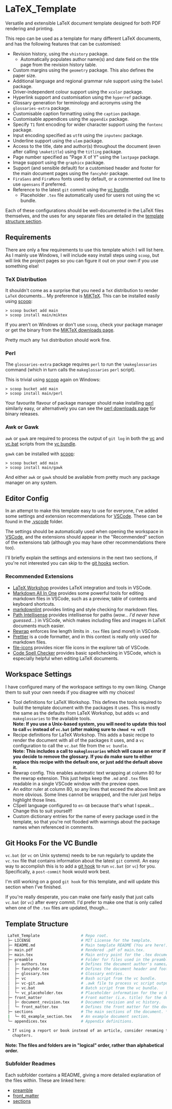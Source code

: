 # LaTeX_Template

Versatile and extensible LaTeX document template designed for both PDF rendering
and printing.

This repo can be used as a template for many different LaTeX documents, and has
the following features that can be customised:

- Revision history, using the `vhistory` package.
  - Automatically populates author name(s) and date field on the title page from
    the revision history table.
- Custom margins using the `geometry` package. This also defines the paper size.
- Additional language and regional grammar rule support using the `babel`
  package.
- Driver-independent colour support using the `xcolor` package.
- Hyperlink support and customisation using the `hyperref` package.
- Glossary generation for terminology and acronyms using the `glossaries-extra`
  package.
- Customisable caption formatting using the `caption` package.
- Customisable appendices using the `appendix` package.
- Specify `T1` font encoding for wider character support using the `fontenc`
  package.
- Input encoding specified as `utf8` using the `inputenc` package.
- Underline support using the `ulem` package.
- Access to the title, date and author(s)  throughout the document (even after
  calling `\maketitle`) using the `titling` package.
- Page number specified as "Page X of Y" using the `lastpage` package.
- Image support using the `graphicx` package.
- Support (and sensible default) for a customised header and footer for the main
  document pages using the `fancyhdr` package.
- `FiraSans` and `FiraMono` fonts used by default, or a commented out line to
  use `opensans` if preferred.
- Reference to the latest `git` commit using the
  [vc bundle](https://ctan.org/tex-archive/support/vc).
  - Placeholder `.tex` file automatically used for users not using the vc
    bundle.

Each of these configurations should be well-documented in the LaTeX files
themselves, and the uses for any separate files are detailed in the
[template structure section](#template-structure).

## Requirements

There are only a few requirements to use this template which I will list here.
As I mainly use Windows, I will include easy install steps using `scoop`, but
will link the project pages so you can figure it out on your own if you use
something else!

### TeX Distribution

It shouldn't come as a surprise that you need a `TeX` distribution to render
`LaTeX` documents... My preference is [MiKTeX](https://miktex.org/). This can be
installed easily using [scoop](https://scoop.sh/):

```pwsh
> scoop bucket add main
> scoop install main/miktex
```

If you aren't on Windows or don't use `scoop`, check your package manager or get
the binary from the [MiKTeX downloads page](https://miktex.org/download).

Pretty much any `TeX` distribution should work fine.

### Perl

The `glossaries-extra` package requires `perl` to run the `\makeglossaries`
command (which in turn calls the `makeglossaries` `perl` script).

This is trivial using [scoop](https://scoop.sh/) again on Windows:

```pwsh
> scoop bucket add main
> scoop install main/perl
```

Your favourite flavour of package manager should make installing
[perl](https://www.perl.org/) similarly easy, or alternatively you can see the
[perl downloads page](https://www.perl.org/get.html) for binary releases.

### Awk or Gawk

`awk` or `gawk` are required to process the output of `git log` in both the
[vc](./preamble/vc) and [vc.bat](./preamble/vc.bat) scripts from the
[vc bundle](https://ctan.org/tex-archive/support/vc).

`gawk` can be installed with [scoop](https://scoop.sh/):

```pwsh
> scoop bucket add main
> scoop install main/gawk
```

And either `awk` or `gawk` should be available from pretty much any package
manager on any system.

## Editor Config

In an attempt to make this template easy to use for everyone, I've added some
settings and extension recommendations for
[VSCode](https://code.visualstudio.com/). These can be found in the
[.vscode](.vscode/) folder.

The settings should be automatically used when opening the workspace in
[VSCode](https://code.visualstudio.com/), and the extensions should appear in
the "Recommended" section of the extensions tab (although you may have other
recommendations there too).

I'll briefly explain the settings and extensions in the next two sections, if
you're not interested you can skip to the
[git hooks](#git-hooks-for-the-vc-bundle) section.

### Recommended Extensions

- [LaTeX Workshop](https://marketplace.visualstudio.com/items?itemName=James-Yu.latex-workshop)
  provides LaTeX integration and tools in VSCode.
- [Markdown All In One](https://marketplace.visualstudio.com/items?itemName=yzhang.markdown-all-in-one)
  provides some powerful tools for editing markdown files in VSCode, such as a
  preview, table of contents and keyboard shortcuts.
- [markdownlint](https://marketplace.visualstudio.com/items?itemName=DavidAnson.vscode-markdownlint)
  provides linting and style checking for markdown files.
- [Path Intellisense](https://marketplace.visualstudio.com/items?itemName=christian-kohler.path-intellisense)
  provides intellisense for paths (*wow... I'd never have guessed...*) in
  VSCode, which makes including files and images in LaTeX documents much easier.
- [Rewrap](https://marketplace.visualstudio.com/items?itemName=stkb.rewrap)
  enforces line length limits in `.tex` files (and more!) in VSCode.
- [Prettier](https://marketplace.visualstudio.com/items?itemName=esbenp.prettier-vscode)
  is a code formatter, and in this context is really only used for markdown
  files.
- [file-icons](https://marketplace.visualstudio.com/items?itemName=file-icons.file-icons)
  provides nicer file icons in the explorer tab of VSCode.
- [Code Spell Checker](https://marketplace.visualstudio.com/items?itemName=streetsidesoftware.code-spell-checker)
  provides basic spellchecking in VSCode, which is especially helpful when
  editing LaTeX documents.

## Workspace Settings

I have configured many of the workspace settings to my own liking. Change them
to suit your own needs if you disagree with my choices!

- Tool definitions for LaTeX Workshop. This defines the tools required to build
  the template document with the packages it uses. This is mostly the same as
  the defaults from LaTeX Workshop, but adds `vc` and `makeglossaries` to the
  available tools.  
  **Note: If you use a Unix-based system, you will need to update this tool to
  call `vc` instead of `vc.bat` (after making sure to `chmod +x vc`!)**
- Recipe definitions for LaTeX Workshop. This adds a basic recipe to render the
  document with all of the packages it uses, and a `vc` configuration to call
  the `vc.bat` file from the `vc bundle`.  
  **Note: This includes a call to `makeglossaries` which will cause an error if
  you decide to remove the glossary. If you do make sure to either replace this
  recipe with the default one, or just add the default above it.**
- Rewrap config. This enables automatic text wrapping at column 80 for the
  rewrap extension. This just helps keep the `.md` and `.tex` files readable in
  a single VSCode window with the preview open.
- An editor ruler at column 80, so any lines that exceed the above limit are
  more obvious. Some lines cannot be wrapped, and the ruler just helps highlight
  those lines.
- CSpell language configured to `en-GB` because that's what I speak... Change
  this to suit yourself!
- Custom dictionary entries for the name of every package used in the template,
  so that you're not flooded with warnings about the package names when
  referenced in comments.

## Git Hooks For the VC Bundle

`vc.bat` (or `vc` on Unix systems) needs to be run regularly to update the
`vc.tex` file that contains information about the latest `git` commit. An easy
way to accomplish this is to add a
[git hook](https://git-scm.com/book/en/v2/Customizing-Git-Git-Hooks) to run
`vc.bat` (or `vc`) for you. Specifically, a `post-commit` hook would work best.

I'm still working on a good `git hook` for this template, and will update this
section when I've finished.

If you're really desperate, you can make one fairly easily that just calls
`vc.bat` (or `vc`) after every commit. I'd prefer to make one that is only
called when one of the `.tex` files are updated, though...

## Template Structure

```bash
 LaTeX_Template                  # Repo root.
 ├─ LICENSE                      # MIT License for the template.
 ├─ README.md                    # Main template README (You are here!).
 ├─ main.pdf                     # Rendered .pdf of main.tex.
 ├─ main.tex                     # Main entry point for the .tex document.
 ├─ preamble                     # Folder for files used in the preamble.
 │  ├─ authors.tex               # Defines the document author's names/initials.
 │  ├─ fancyhdr.tex              # Defines the document header and footer.
 │  ├─ glossary.tex              # Glossary entries.
 │  ├─ vc                        # Bash script from the vc bundle.
 │  ├─ vc-git.awk                # .awk file to process vc script outputs.
 │  ├─ vc.bat                    # Batch script from the vc bundle.
 │  └─ vc_placeholder.tex        # Placeholder information for the vc bundle.
 ├─ front_matter                 # Front matter (i.e. title) for the document.
 │  ├─ document_revision.tex     # Document revision and vc history.
 │  └─ front_matter.tex          # Defines the front matter for the document.
 ├─ sections                     # The main sections of the document. *
 |  └─ 01_example_section.tex    # An example document section.
 └─ appendices.tex               # Appendix definitions.

 * If using a report or book instead of an article, consider renaming this to
   chapters.
```

**Note: The files and folders are in "logical" order, rather than alphabetical
order.**

### Subfolder Readmes

Each subfolder contains a README, giving a more detailed explanation of the
files within. These are linked here:

- [preamble](./preamble/README.md)
- [front_matter](./front_matter/README.md)
- [sections](./sections/README.md)

